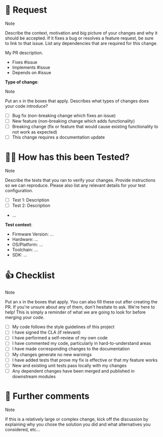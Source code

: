 # 🎁 Request

> [!NOTE] 
> Describe the context, motivation and big picture of your changes and why it should be accepted.
> If it fixes a bug or resolves a feature request, be sure to link to that issue.
> List any dependencies that are required for this change.

My PR description.

- Fixes #issue
- Implements #issue
- Depends on #issue

**Type of change**:

> [!NOTE]
> Put an x in the boxes that apply. 
> Describes what types of changes does your code introduce? 

- [ ] Bug fix (non-breaking change which fixes an issue)
- [ ] New feature (non-breaking change which adds functionality)
- [ ] Breaking change (fix or feature that would cause existing functionality to not work as expected)
- [ ] This change requires a documentation update

# 🧑‍🔬 How has this been Tested?

> [!NOTE] 
> Describe the tests that you ran to verify your changes. 
> Provide instructions so we can reproduce. 
> Please also list any relevant details for your test configuration.

- [ ] Test 1: Description
- [ ] Test 2: Description
- ...

**Test context**:
* Firmware Version: ...
* Hardware: ...
* OS/Platform: ...
* Toolchain: ...
* SDK: ...

# 👍 Checklist

> [!NOTE] 
> Put an x in the boxes that apply. You can also fill these out after creating the PR. 
> If you're unsure about any of them, don't hesitate to ask. We're here to help! 
> This is simply a reminder of what we are going to look for before merging your code.

- [ ] My code follows the style guidelines of this project
- [ ] I have signed the CLA (if relevant) 
- [ ] I have performed a self-review of my own code
- [ ] I have commented my code, particularly in hard-to-understand areas
- [ ] I have made corresponding changes to the documentation
- [ ] My changes generate no new warnings
- [ ] I have added tests that prove my fix is effective or that my feature works
- [ ] New and existing unit tests pass locally with my changes
- [ ] Any dependent changes have been merged and published in downstream modules

# 💬 Further comments

> [!NOTE] 
> If this is a relatively large or complex change, kick off the discussion by explaining 
> why you chose the solution you did and what alternatives you considered, etc...